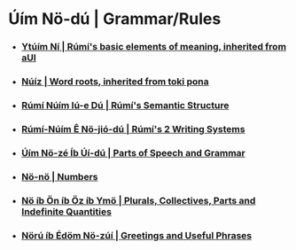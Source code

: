# Úím Nö-dú | Grammar/Rules

* ### [Ytúím Ní | Rúmí's basic elements of meaning, inherited from aUI](elements.md)
* ### [Núíz | Word roots, inherited from toki pona](all_roots.md)
* ### [Rúmí Núím Iú-e Dú | Rúmí's Semantic Structure](rUmI_Semantic_Structure.md)
* ### [Rúmí-Núím Ê Nö-jió-dú | Rúmí's 2 Writing Systems](Writing_Systems.md)
* ### [Úím Nö-zé Íb Úí-dú | Parts of Speech and Grammar](Parts_of_Speech.md)
* ### [Nö-nö | Numbers](Numbers.md)
* ### [Nö íb Ön íb Öz íb Ymö | Plurals, Collectives, Parts and Indefinite Quantities](Plurals_Collectives_and_Indefinite_Quantities.md)
* ### [Nörú íb Édöm Nö-zúí | Greetings and Useful Phrases](Greetings_and_Useful_Phrases.md)
